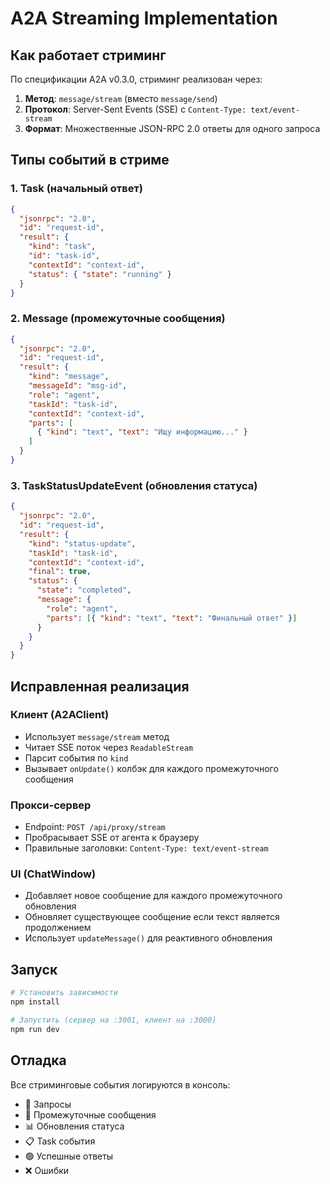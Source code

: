 # A2A Streaming Implementation

## Как работает стриминг

По спецификации A2A v0.3.0, стриминг реализован через:

1. **Метод**: `message/stream` (вместо `message/send`)
2. **Протокол**: Server-Sent Events (SSE) с `Content-Type: text/event-stream`
3. **Формат**: Множественные JSON-RPC 2.0 ответы для одного запроса

## Типы событий в стриме

### 1. Task (начальный ответ)
```json
{
  "jsonrpc": "2.0",
  "id": "request-id",
  "result": {
    "kind": "task",
    "id": "task-id",
    "contextId": "context-id",
    "status": { "state": "running" }
  }
}
```

### 2. Message (промежуточные сообщения)
```json
{
  "jsonrpc": "2.0",
  "id": "request-id",
  "result": {
    "kind": "message",
    "messageId": "msg-id",
    "role": "agent",
    "taskId": "task-id",
    "contextId": "context-id",
    "parts": [
      { "kind": "text", "text": "Ищу информацию..." }
    ]
  }
}
```

### 3. TaskStatusUpdateEvent (обновления статуса)
```json
{
  "jsonrpc": "2.0",
  "id": "request-id",
  "result": {
    "kind": "status-update",
    "taskId": "task-id",
    "contextId": "context-id",
    "final": true,
    "status": {
      "state": "completed",
      "message": {
        "role": "agent",
        "parts": [{ "kind": "text", "text": "Финальный ответ" }]
      }
    }
  }
}
```

## Исправленная реализация

### Клиент (A2AClient)
- Использует `message/stream` метод
- Читает SSE поток через `ReadableStream`
- Парсит события по `kind`
- Вызывает `onUpdate()` колбэк для каждого промежуточного сообщения

### Прокси-сервер
- Endpoint: `POST /api/proxy/stream`
- Пробрасывает SSE от агента к браузеру
- Правильные заголовки: `Content-Type: text/event-stream`

### UI (ChatWindow)
- Добавляет новое сообщение для каждого промежуточного обновления
- Обновляет существующее сообщение если текст является продолжением
- Использует `updateMessage()` для реактивного обновления

## Запуск

```bash
# Установить зависимости
npm install

# Запустить (сервер на :3001, клиент на :3000)
npm run dev
```

## Отладка

Все стриминговые события логируются в консоль:
- 🔵 Запросы
- 💬 Промежуточные сообщения
- 📊 Обновления статуса
- 📋 Task события
- 🟢 Успешные ответы
- ❌ Ошибки